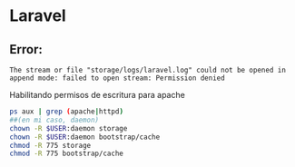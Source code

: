 # Laravel

## Error:
	The stream or file "storage/logs/laravel.log" could not be opened in append mode: failed to open stream: Permission denied

Habilitando permisos de escritura para apache

```bash
ps aux | grep (apache|httpd)
##(en mi caso, daemon)
chown -R $USER:daemon storage
chown -R $USER:daemon bootstrap/cache
chmod -R 775 storage
chmod -R 775 bootstrap/cache
```

